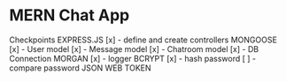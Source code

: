 # MERN Chat App

Checkpoints
EXPRESS.JS
[x] - define and create controllers
MONGOOSE
[x] - User model
[x] - Message model
[x] - Chatroom model
[x] - DB Connection
MORGAN
[x] - logger
BCRYPT
[x] - hash password
[ ] - compare password
JSON WEB TOKEN
